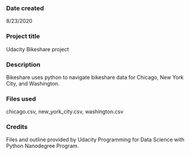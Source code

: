 ### Date created
8/23/2020

### Project title
Udacity Bikeshare project

### Description
Bikeshare uses python to navigate bikeshare data for Chicago, New York City, and Washington.

### Files used
chicago.csv,
new_york_city.csv,
washington.csv

### Credits
Files and outline provided by Udacity Programming for Data Science with Python Nanodegree Program.
